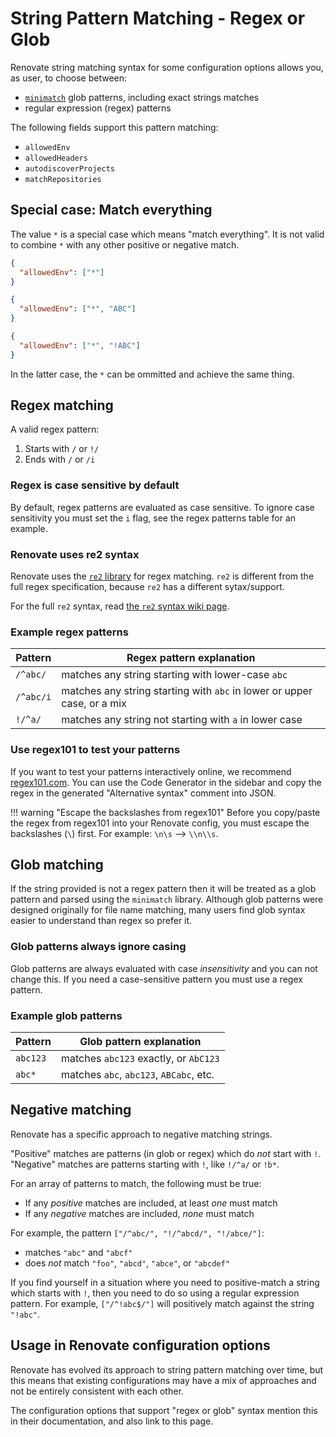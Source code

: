 # String Pattern Matching - Regex or Glob

Renovate string matching syntax for some configuration options allows you, as user, to choose between:

- [`minimatch`](https://github.com/isaacs/minimatch) glob patterns, including exact strings matches
- regular expression (regex) patterns

The following fields support this pattern matching:

- `allowedEnv`
- `allowedHeaders`
- `autodiscoverProjects`
- `matchRepositories`

## Special case: Match everything

The value `*` is a special case which means "match everything".
It is not valid to combine `*` with any other positive or negative match.

```json title="Example of valid wildcard use"
{
  "allowedEnv": ["*"]
}
```

```json title="Example of invalid wildcard use with additional match"
{
  "allowedEnv": ["*", "ABC"]
}
```

```json title="Example of invalid wildcard use with negation"
{
  "allowedEnv": ["*", "!ABC"]
}
```

In the latter case, the `*` can be ommitted and achieve the same thing.

## Regex matching

A valid regex pattern:

1. Starts with `/` or `!/`
1. Ends with `/` or `/i`

### Regex is case sensitive by default

By default, regex patterns are evaluated as case sensitive.
To ignore case sensitivity you must set the `i` flag, see the regex patterns table for an example.

### Renovate uses re2 syntax

Renovate uses the [`re2` library](https://github.com/google/re2) for regex matching.
`re2` is different from the full regex specification, because `re2` has a different sytax/support.

For the full `re2` syntax, read [the `re2` syntax wiki page](https://github.com/google/re2/wiki/Syntax).

### Example regex patterns

| Pattern   | Regex pattern explanation                                               |
| --------- | ----------------------------------------------------------------------- |
| `/^abc/`  | matches any string starting with lower-case `abc`                       |
| `/^abc/i` | matches any string starting with `abc` in lower or upper case, or a mix |
| `!/^a/`   | matches any string not starting with `a` in lower case                  |

### Use regex101 to test your patterns

If you want to test your patterns interactively online, we recommend [regex101.com](https://regex101.com/?flavor=javascript&flags=ginst).
You can use the Code Generator in the sidebar and copy the regex in the generated "Alternative syntax" comment into JSON.

<!-- prettier-ignore -->
!!! warning "Escape the backslashes from regex101"
    Before you copy/paste the regex from regex101 into your Renovate config, you must escape the backslashes (`\`) first.
    For example: `\n\s` --> `\\n\\s`.

## Glob matching

If the string provided is not a regex pattern then it will be treated as a glob pattern and parsed using the `minimatch` library.
Although glob patterns were designed originally for file name matching, many users find glob syntax easier to understand than regex so prefer it.

### Glob patterns always ignore casing

Glob patterns are always evaluated with case _insensitivity_ and you can not change this.
If you need a case-sensitive pattern you must use a regex pattern.

### Example glob patterns

| Pattern  | Glob pattern explanation                |
| -------- | --------------------------------------- |
| `abc123` | matches `abc123` exactly, or `AbC123`   |
| `abc*`   | matches `abc`, `abc123`, `ABCabc`, etc. |

## Negative matching

Renovate has a specific approach to negative matching strings.

"Positive" matches are patterns (in glob or regex) which do _not_ start with `!`.
"Negative" matches are patterns starting with `!`, like `!/^a/` or `!b*`.

For an array of patterns to match, the following must be true:

- If any _positive_ matches are included, at least _one_ must match
- If any _negative_ matches are included, _none_ must match

For example, the pattern `["/^abc/", "!/^abcd/", "!/abce/"]`:

- matches `"abc"` and `"abcf"`
- does _not_ match `"foo"`, `"abcd"`, `"abce"`, or `"abcdef"`

If you find yourself in a situation where you need to positive-match a string which starts with `!`, then you need to do so using a regular expression pattern.
For example, `["/^!abc$/"]` will positively match against the string `"!abc"`.

## Usage in Renovate configuration options

Renovate has evolved its approach to string pattern matching over time, but this means that existing configurations may have a mix of approaches and not be entirely consistent with each other.

The configuration options that support "regex or glob" syntax mention this in their documentation, and also link to this page.
